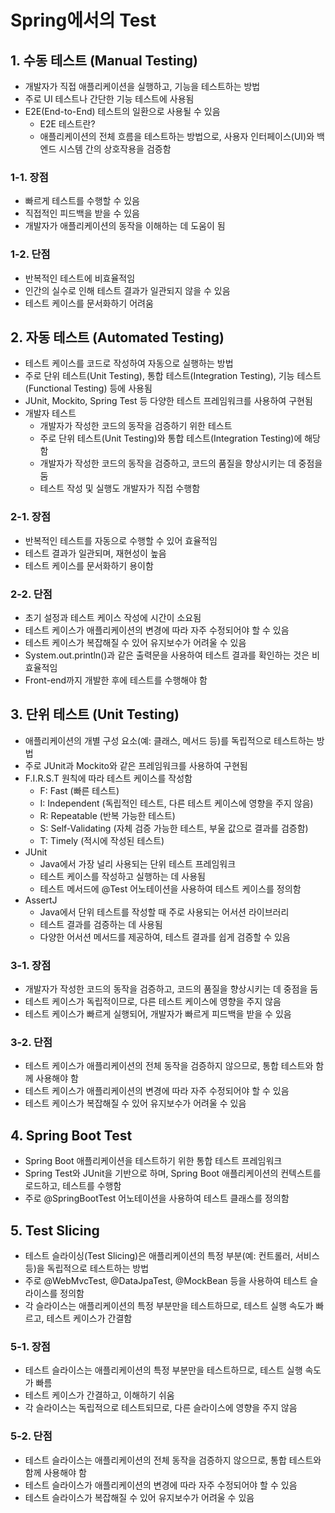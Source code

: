 # Spring에서의 Test

## 1. 수동 테스트 (Manual Testing)
- 개발자가 직접 애플리케이션을 실행하고, 기능을 테스트하는 방법
- 주로 UI 테스트나 간단한 기능 테스트에 사용됨
- E2E(End-to-End) 테스트의 일환으로 사용될 수 있음
  - E2E 테스트란?
  - 애플리케이션의 전체 흐름을 테스트하는 방법으로, 사용자 인터페이스(UI)와 백엔드 시스템 간의 상호작용을 검증함

### 1-1. 장점
- 빠르게 테스트를 수행할 수 있음
- 직접적인 피드백을 받을 수 있음
- 개발자가 애플리케이션의 동작을 이해하는 데 도움이 됨


### 1-2. 단점
- 반복적인 테스트에 비효율적임
- 인간의 실수로 인해 테스트 결과가 일관되지 않을 수 있음
- 테스트 케이스를 문서화하기 어려움


## 2. 자동 테스트 (Automated Testing)
- 테스트 케이스를 코드로 작성하여 자동으로 실행하는 방법
- 주로 단위 테스트(Unit Testing), 통합 테스트(Integration Testing), 기능 테스트(Functional Testing) 등에 사용됨
- JUnit, Mockito, Spring Test 등 다양한 테스트 프레임워크를 사용하여 구현됨
- 개발자 테스트
  - 개발자가 작성한 코드의 동작을 검증하기 위한 테스트
  - 주로 단위 테스트(Unit Testing)와 통합 테스트(Integration Testing)에 해당함
  - 개발자가 작성한 코드의 동작을 검증하고, 코드의 품질을 향상시키는 데 중점을 둠
  - 테스트 작성 및 실행도 개발자가 직접 수행함

### 2-1. 장점
- 반복적인 테스트를 자동으로 수행할 수 있어 효율적임
- 테스트 결과가 일관되며, 재현성이 높음
- 테스트 케이스를 문서화하기 용이함


### 2-2. 단점
- 초기 설정과 테스트 케이스 작성에 시간이 소요됨
- 테스트 케이스가 애플리케이션의 변경에 따라 자주 수정되어야 할 수 있음
- 테스트 케이스가 복잡해질 수 있어 유지보수가 어려울 수 있음
- System.out.println()과 같은 출력문을 사용하여 테스트 결과를 확인하는 것은 비효율적임
- Front-end까지 개발한 후에 테스트를 수행해야 함


## 3. 단위 테스트 (Unit Testing)
- 애플리케이션의 개별 구성 요소(예: 클래스, 메서드 등)를 독립적으로 테스트하는 방법
- 주로 JUnit과 Mockito와 같은 프레임워크를 사용하여 구현됨
- F.I.R.S.T 원칙에 따라 테스트 케이스를 작성함
  - F: Fast (빠른 테스트)
  - I: Independent (독립적인 테스트, 다른 테스트 케이스에 영향을 주지 않음)
  - R: Repeatable (반복 가능한 테스트)
  - S: Self-Validating (자체 검증 가능한 테스트, 부울 값으로 결과를 검증함)
  - T: Timely (적시에 작성된 테스트)
- JUnit
    - Java에서 가장 널리 사용되는 단위 테스트 프레임워크
    - 테스트 케이스를 작성하고 실행하는 데 사용됨
    - 테스트 메서드에 @Test 어노테이션을 사용하여 테스트 케이스를 정의함
- AssertJ
    - Java에서 단위 테스트를 작성할 때 주로 사용되는 어서션 라이브러리
    - 테스트 결과를 검증하는 데 사용됨
    - 다양한 어서션 메서드를 제공하여, 테스트 결과를 쉽게 검증할 수 있음

### 3-1. 장점
- 개발자가 작성한 코드의 동작을 검증하고, 코드의 품질을 향상시키는 데 중점을 둠
- 테스트 케이스가 독립적이므로, 다른 테스트 케이스에 영향을 주지 않음
- 테스트 케이스가 빠르게 실행되어, 개발자가 빠르게 피드백을 받을 수 있음


### 3-2. 단점
- 테스트 케이스가 애플리케이션의 전체 동작을 검증하지 않으므로, 통합 테스트와 함께 사용해야 함
- 테스트 케이스가 애플리케이션의 변경에 따라 자주 수정되어야 할 수 있음
- 테스트 케이스가 복잡해질 수 있어 유지보수가 어려울 수 있음


## 4. Spring Boot Test
- Spring Boot 애플리케이션을 테스트하기 위한 통합 테스트 프레임워크
- Spring Test와 JUnit을 기반으로 하며, Spring Boot 애플리케이션의 컨텍스트를 로드하고, 테스트를 수행함
- 주로 @SpringBootTest 어노테이션을 사용하여 테스트 클래스를 정의함


## 5. Test Slicing
- 테스트 슬라이싱(Test Slicing)은 애플리케이션의 특정 부분(예: 컨트롤러, 서비스 등)을 독립적으로 테스트하는 방법
- 주로 @WebMvcTest, @DataJpaTest, @MockBean 등을 사용하여 테스트 슬라이스를 정의함
- 각 슬라이스는 애플리케이션의 특정 부분만을 테스트하므로, 테스트 실행 속도가 빠르고, 테스트 케이스가 간결함


### 5-1. 장점
- 테스트 슬라이스는 애플리케이션의 특정 부분만을 테스트하므로, 테스트 실행 속도가 빠름
- 테스트 케이스가 간결하고, 이해하기 쉬움
- 각 슬라이스는 독립적으로 테스트되므로, 다른 슬라이스에 영향을 주지 않음


### 5-2. 단점
- 테스트 슬라이스는 애플리케이션의 전체 동작을 검증하지 않으므로, 통합 테스트와 함께 사용해야 함
- 테스트 슬라이스가 애플리케이션의 변경에 따라 자주 수정되어야 할 수 있음
- 테스트 슬라이스가 복잡해질 수 있어 유지보수가 어려울 수 있음